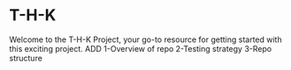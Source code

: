 # T-H-K
Welcome to the T-H-K Project, your go-to resource for getting started with this exciting project.
ADD 
1-Overview of repo
2-Testing strategy
3-Repo structure
